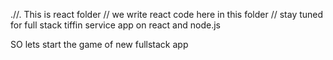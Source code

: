 .//. This is react folder 
// we write react code here in this folder 
// stay tuned for full stack tiffin service app on react and node.js


SO lets start the game of new fullstack app
